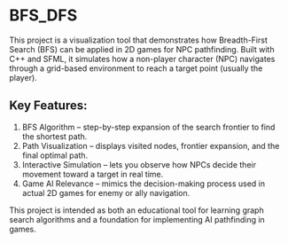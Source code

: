 # BFS_DFS

This project is a visualization tool that demonstrates how Breadth-First Search (BFS) can be applied in 2D games for NPC pathfinding. Built with C++ and SFML, it simulates how a non-player character (NPC) navigates through a grid-based environment to reach a target point (usually the player).

## Key Features:
1. BFS Algorithm – step-by-step expansion of the search frontier to find the shortest path.
2. Path Visualization – displays visited nodes, frontier expansion, and the final optimal path.
3. Interactive Simulation – lets you observe how NPCs decide their movement toward a target in real time.
4. Game AI Relevance – mimics the decision-making process used in actual 2D games for enemy or ally navigation.

This project is intended as both an educational tool for learning graph search algorithms and a foundation for implementing AI pathfinding in games.
